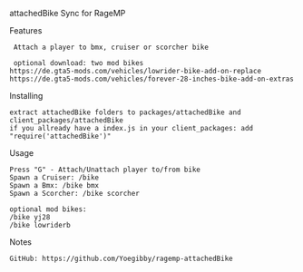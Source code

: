 
attachedBike Sync for RageMP


 Features

     Attach a player to bmx, cruiser or scorcher bike

     optional download: two mod bikes
	https://de.gta5-mods.com/vehicles/lowrider-bike-add-on-replace
	https://de.gta5-mods.com/vehicles/forever-28-inches-bike-add-on-extras
 
Installing

    extract attachedBike folders to packages/attachedBike and client_packages/attachedBike
    if you allready have a index.js in your client_packages: add "require('attachedBike')"
    
  
Usage

    Press "G" - Attach/Unattach player to/from bike
    Spawn a Cruiser: /bike
    Spawn a Bmx: /bike bmx
    Spawn a Scorcher: /bike scorcher

    optional mod bikes:
    /bike yj28
    /bike lowriderb
    

Notes

    GitHub: https://github.com/Yoegibby/ragemp-attachedBike


  
